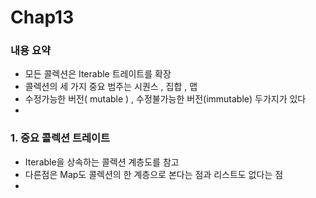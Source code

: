# Chap13

### 내용 요약 ###
* 모든 콜렉션은 Iterable 트레이트를 확장
* 콜렉션의 세 가지 중요 범주는 시퀀스 , 집합 , 맵 
* 수정가능한 버전( mutable ) , 수정불가능한 버전(immutable) 두가지가 있다 
* 


### 1. 중요 콜렉션 트레이트 ###
* Iterable을 상속하는 콜렉션 계층도를 참고 
* 다른점은 Map도 콜렉션의 한 계층으로 본다는 점과 리스트도 없다는 점
* 
